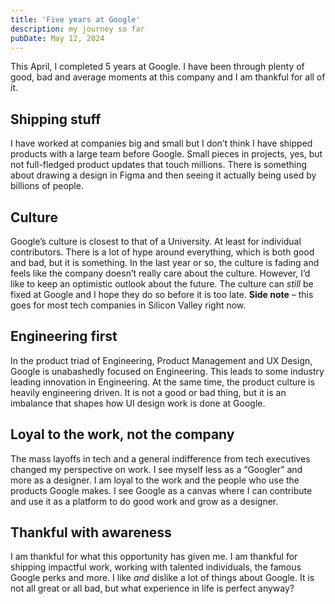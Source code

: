 ```yaml
---
title: 'Five years at Google'
description: my journey so far
pubDate: May 12, 2024
---
```


This April, I completed 5 years at Google. I have been through plenty of good, bad and average moments at this company and I am thankful for all of it. 

## Shipping stuff 
I have worked at companies big and small but I don’t think I have shipped products with a large team before Google. Small pieces in projects, yes, but not full-fledged product updates that touch millions. There is something about drawing a design in Figma and then seeing it actually being used by billions of people. 

## Culture 
Google’s culture is closest to that of a University. At least for individual contributors. There is a lot of hype around everything, which is both good and bad, but it is something. In the last year or so, the culture is fading and feels like the company doesn’t really care about the culture. However, I’d like to keep an optimistic outlook about the future. The culture can _still_ be fixed at Google and I hope they do so before it is too late. **Side note** – this goes for most tech companies in Silicon Valley right now.

## Engineering first
In the product triad of Engineering, Product Management and UX Design, Google is unabashedly focused on Engineering. This leads to some industry leading innovation in Engineering. At the same time, the product culture is heavily engineering driven. It is not a good or bad thing, but it is an imbalance that shapes how UI design work is done at Google.

## Loyal to the work, not the company 
The mass layoffs in tech and a general indifference from tech executives changed my perspective on work. I see myself less as a “Googler” and more as a designer. I am loyal to the work and the people who use the products Google makes. I see Google as a canvas where I can contribute and use it as a platform to do good work and grow as a designer. 

## Thankful with awareness
I am thankful for what this opportunity has given me. I am thankful for shipping impactful work, working with talented individuals, the famous Google perks and more. I like _and_ dislike a lot of things about Google. It is not all great or all bad, but what experience in life is perfect anyway? 